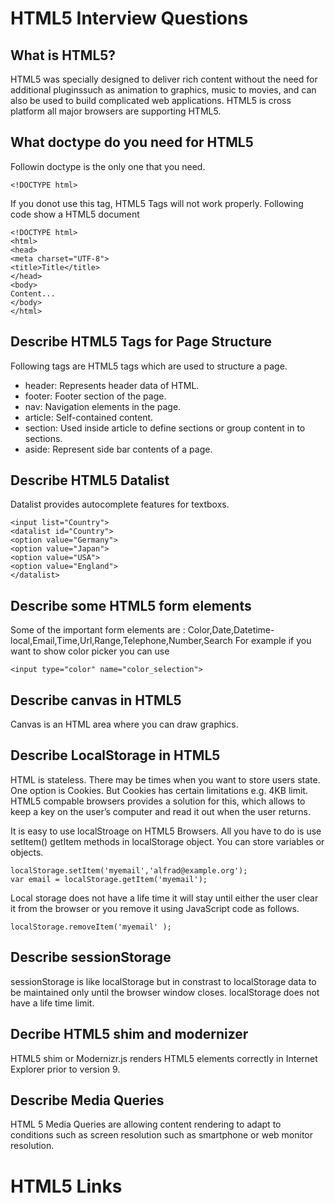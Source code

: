 # HTML5 Interview Questions

## What is HTML5?


HTML5 was specially designed to deliver rich content without the need for additional pluginssuch as animation to graphics, music to movies, and can also be used to build complicated web applications. HTML5 is cross platform all major browsers are supporting HTML5.

## What doctype do you need for HTML5

Followin doctype is the only one that you need.
```
<!DOCTYPE html>
```
If you donot use this tag, HTML5 Tags will not work properly. 
Following code show a HTML5 document
```
<!DOCTYPE html>
<html>
<head>
<meta charset="UTF-8">
<title>Title</title>
</head>
<body>
Content...
</body>
</html>
```

## Describe HTML5 Tags for Page Structure

Following tags are HTML5 tags which are used to structure a page.

- header: Represents header data of HTML.
- footer: Footer section of the page.
- nav: Navigation elements in the page.
- article: Self-contained content.
- section: Used inside article to define sections or group content in to sections.
- aside: Represent side bar contents of a page.

## Describe HTML5 Datalist

Datalist provides autocomplete features for textboxs.

```
<input list="Country">
<datalist id="Country">
<option value="Germany">
<option value="Japan">
<option value="USA">
<option value="England">
</datalist> 
```
## Describe some HTML5 form elements

Some of the important form elements are : Color,Date,Datetime-local,Email,Time,Url,Range,Telephone,Number,Search
For example if you want to show color picker you can use

```
<input type="color" name="color_selection">  
```

## Describe canvas in HTML5

Canvas is an HTML area where you can draw graphics.

## Describe LocalStorage in HTML5

HTML is stateless. There may be times when you want to store users state. One option is Cookies. But Cookies has certain limitations e.g. 4KB limit. HTML5 compable browsers provides a solution for this, which allows to keep a key on the user’s computer and read it out when the user returns.

It is easy to use localStroage on HTML5 Browsers. All you have to do is use setItem() getItem methods in localStorage object. You can store variables or objects.

```
localStorage.setItem('myemail','alfrad@example.org');
var email = localStorage.getItem('myemail');
```

Local storage does not have a life time it will stay until either the user clear it from the browser or you remove it using JavaScript code as follows.

```
localStorage.removeItem('myemail' );

```

## Describe sessionStorage 

sessionStorage is like localStorage but in constrast to localStorage data to be maintained only until the browser window closes.
localStorage does not have a life time limit.

## Decribe HTML5 shim and modernizer 

HTML5 shim or Modernizr.js renders HTML5 elements correctly in Internet Explorer prior to version 9.

## Describe Media Queries 

HTML 5 Media Queries are allowing content rendering to adapt to conditions such as screen resolution such as smartphone or web monitor resolution.


# HTML5 Links